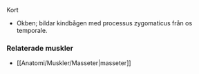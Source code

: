 Kort
- Okben; bildar kindbågen med processus zygomaticus från os temporale.

### Relaterade muskler
- [[Anatomi/Muskler/Masseter|masseter]]
